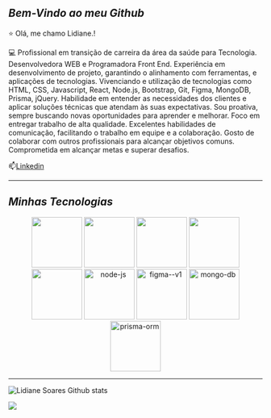 ## *Bem-Vindo ao meu Github*

⭐ Olá, me chamo Lidiane.!

💻 Profissional em transição de carreira da área da saúde para Tecnologia. Desenvolvedora WEB e Programadora Front End. Experiência em desenvolvimento de projeto, garantindo o alinhamento com ferramentas, e aplicações de tecnologias. Vivenciando e utilização de tecnologias como HTML, CSS, Javascript, React, Node.js, Bootstrap, Git, Figma, MongoDB, Prisma, jQuery. Habilidade em entender as necessidades dos clientes e aplicar soluções técnicas que atendam às suas expectativas. Sou proativa, sempre buscando novas oportunidades para aprender e melhorar. Foco em entregar trabalho de alta qualidade. Excelentes habilidades de comunicação, facilitando o trabalho em equipe e a colaboração. Gosto de colaborar com outros profissionais para alcançar objetivos comuns. Comprometida em alcançar metas e superar desafios.

📫[Linkedin](www.linkedin.com/in/lidianesantossoares)

----
## *Minhas Tecnologias*

<p align="center">
<img src="https://cdn.jsdelivr.net/gh/devicons/devicon@latest/icons/css3/css3-original.svg" width="100px">
<img src="https://cdn.jsdelivr.net/gh/devicons/devicon@latest/icons/javascript/javascript-original.svg" width="100px">
<img src="https://cdn.jsdelivr.net/gh/devicons/devicon@latest/icons/html5/html5-original.svg" width="100px">
<img src="https://cdn.jsdelivr.net/gh/devicons/devicon@latest/icons/react/react-original.svg" width="100px">
<img src="https://cdn.jsdelivr.net/gh/devicons/devicon@latest/icons/git/git-original.svg" width="100px">
<img width="100px" src="https://img.icons8.com/fluency/48/node-js.png" alt="node-js"/>
<img width="100px" src="https://img.icons8.com/color/48/figma--v1.png" alt="figma--v1"/>
<img width="100px" src="https://img.icons8.com/color/48/mongo-db.png" alt="mongo-db"/>
<img width="100px" src="https://img.icons8.com/color/48/prisma-orm.png" alt="prisma-orm"/>
</p>


----
![Lidiane Soares Github stats](https://github-readme-stats.vercel.app/api?username=Soareslili&show_icons=true&theme=radical)

<img loading="lazy" heigth="180em" src="http://github-readme-stats.vercel.app/api/top-langs/?username=Soareslili&layout=compact&langs_count=7&theme=dracula"/>
